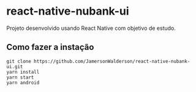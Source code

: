 # react-native-nubank-ui

Projeto desenvolvido usando React Native com objetivo de estudo.

## Como fazer a instação
```
git clone https://github.com/JamersonWalderson/react-native-nubank-ui.git
yarn install
yarn start
yarn android
```
